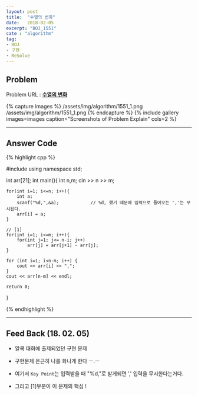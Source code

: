 ```yaml
---
layout: post
title:  "수열의 변화"
date:   2018-02-05
excerpt: "BOJ_1551"
cate : "algorithm"
tag:
- BOJ
- 구현
- ReSolve
---
```


## Problem
Problem URL : **[수열의 변화](https://www.acmicpc.net/problem/1551)**

{% capture images %}
    /assets/img/algorithm/1551_1.png
    /assets/img/algorithm/1551_1.png
{% endcapture %}
{% include gallery images=images caption="Screenshots of Problem Explain" cols=2 %}

---
 
## Answer Code
{% highlight cpp %}

#include<iostream>
using namespace std;

int arr[21];
int main(){
    int n,m;
    cin >> n >> m;
    
    for(int i=1; i<=n; i++){
        int a;
        scanf("%d,",&a);            // %d, 했기 때문에 입력으로 들어오는 ','는 무시된다.
        arr[i] = a;
    }
    
    // [1]
    for(int i=1; i<=m; i++){
        for(int j=1; j<= n-i; j++)
            arr[j] = arr[j+1] - arr[j];
    }
    
    for (int i=1; i<n-m; i++) {
        cout << arr[i] << ",";
    }
    cout << arr[n-m] << endl;
    
    return 0;
}

{% endhighlight %}

---


## Feed Back (18. 02. 05)

* 알쿡 대회에 출제되었던 구현 문제

* 구현문제 은근히 나를 화나게 한다 ㅡ.ㅡ

* 여기서 `Key Point`는 입력받을 때 "%d,"로 받게되면 ',' 입력을 무시한다는거다.

* 그리고 [1]부분이 이 문제의 핵심 !

